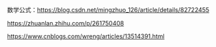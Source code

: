 数学公式：https://blog.csdn.net/mingzhuo_126/article/details/82722455

https://zhuanlan.zhihu.com/p/261750408

https://www.cnblogs.com/wreng/articles/13514391.html